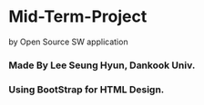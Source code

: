 # Mid-Term-Project

by Open Source SW application

### Made By Lee Seung Hyun, Dankook Univ.

### Using BootStrap for HTML Design.
